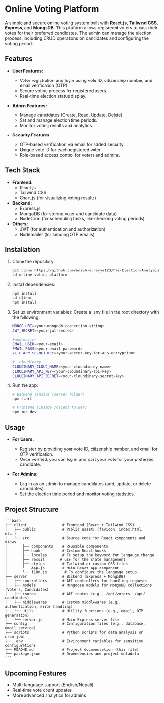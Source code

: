 # Online Voting Platform

A simple and secure online voting system built with **React.js**, **Tailwind CSS**, **Express**, and **MongoDB**. This platform allows registered voters to cast their votes for their preferred candidates. The admin can manage the election process, including CRUD operations on candidates and configuring the voting period.

## Features

- **User Features:**
  - Voter registration and login using vote ID, citizenship number, and email verification (OTP).
  - Secure voting process for registered users.
  - Real-time election status display.
- **Admin Features:**

  - Manage candidates (Create, Read, Update, Delete).
  - Set and manage election time periods.
  - Monitor voting results and analytics.

- **Security Features:**
  - OTP-based verification via email for added security.
  - Unique vote ID for each registered voter.
  - Role-based access control for voters and admins.

## Tech Stack

- **Frontend:**
  - React.js
  - Tailwind CSS
  - Chart.js (for visualizing voting results)
- **Backend:**
  - Express.js
  - MongoDB (for storing voter and candidate data)
  - NodeCron (for scheduling tasks, like checking voting periods)
- **Others:**
  - JWT (for authentication and authorization)
  - Nodemailer (for sending OTP emails)

## Installation

1. Clone the repository:

   ```bash
   git clone https://github.com/anish-acharya123/Pre-Election-Analysis
   cd online-voting-platform

   ```

2. Install dependencies:

   ```bash
   npm install
   cd client
   npm install

   ```

3. Set up environment variables: Create a .env file in the root directory with the following:

   ```bash
   MONGO_URI=<your-mongodb-connection-string>
   JWT_SECRET=<your-jwt-secret>

   #nodemailer
   EMAIL_USER=<your-email>
   EMAIL_PASS=<your-email-password>
   VITE_APP_SECRET_KEY=<your-secret-key-for-AES-encryption>

   #  cloudinary
   CLOUDINARY_CLOUD_NAME=<your-cloundinary-name>
   CLOUDINARY_API_KEY=<your-cloundinary-api-key>
   CLOUDINARY_API_SECRET=<your-cloundinary-secret-key>

   ```

4. Run the app:

   ```bash
   # Backend (inside /server folder)
   npm start

   # Frontend (inside /client folder)
   npm run dev
   ```

## Usage

- **For Users:**

  - Register by providing your vote ID, citizenship number, and email for OTP verification.
  - Once verified, you can log in and cast your vote for your preferred candidate.

- **For Admins:**
  - Log in as an admin to manage candidates (add, update, or delete candidates).
  - Set the election time period and monitor voting statistics.

## Project Structure

    ```bash
    ├── client                # Frontend (React + Tailwind CSS)
    │   ├── public            # Public assets (favicon, index.html,    etc.)
    │   └── src               # Source code for React components and    views
    │       ├── components    # Reusable components
    │       ├── hook          # Custom React hooks
    │       ├── locales       # To setup the keyword for langauge change
    │       ├── recoil       # use for the state management
    │       ├── styles        # Tailwind or custom CSS files
    │       └── App.js        # Main React app component
    │       └── i18n.js        # To configure the language setup
    ├── server                # Backend (Express + MongoDB)
    │   ├── controllers       # API controllers for handling requests
    │   ├── models            # Mongoose models for MongoDB collections    (Voters, Candidates)
    │   ├── routes            # API routes (e.g., /api/voters, /api/   candidates)
    │   ├── middlewares       # Custom middlewares (e.g.,    authentication, error handling)
    │   └── utils             # Utility functions (e.g., email, OTP    generation)
    │   └── server.js         # Main Express server file
    ├── config                # Configuration files (e.g., database,    email service)
    ├── scripts               # Python scripts for data analysis or    cron jobs
    ├── .env                  # Environment variables for sensitive    configurations
    ├── README.md             # Project documentation (this file)
    └── package.json          # Dependencies and project metadata
    ```

## Upcoming Features

- Multi-language support (English/Nepali)
- Real-time vote count updates
- More advanced analytics for admins
